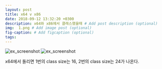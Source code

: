 ```yaml
---
layout: post
title: x64 v x86
date: 2018-09-12 13:32:20 +0300
description: x64와 x86에서 클래스했을때 # Add post description (optional)
img:  1.png # Add image post (optional)
fig-caption: # Add figcaption (optional)
tags: 
---
```


![ex_screenshot](https://github.com/keukdong/keukdong.github.io/blob/master/assets/img/1.PNG?raw=true)
![ex_screenshot](https://github.com/keukdong/keukdong.github.io/blob/master/assets/img/2.PNG?raw=true)

x64에서 돌리면 1번의 class size는 16, 2번의 class size는 24가 나온다.
